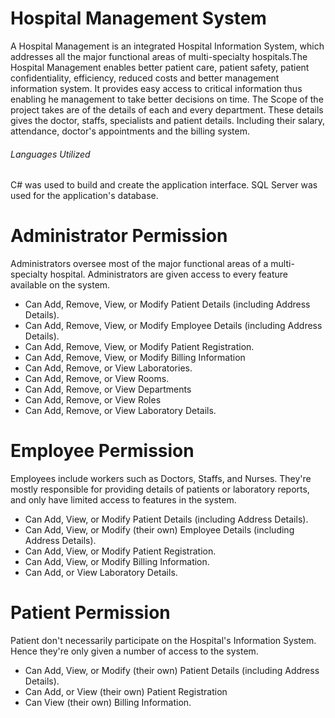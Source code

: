 # Hospital Management System

A Hospital Management is an integrated Hospital Information System, which addresses all the major functional areas of multi-specialty hospitals.The Hospital Management enables better patient care, patient safety, patient confidentiality, efficiency, reduced costs and better management information system. It provides easy access to critical information thus enabling he management to take better decisions on time. The Scope of the project takes are of the details of each and every department. These details gives the doctor, staffs, specialists and patient details. Including their salary, attendance, doctor's appointments and the billing system.
<br>
###### Languages Utilized

C# was used to build and create the application interface. SQL Server was used for the application's database.

# Administrator Permission

Administrators oversee most of the major functional areas of a multi-specialty hospital. Administrators are given access to every feature available on the system.

* Can Add, Remove, View, or Modify Patient Details (including Address Details).
* Can Add, Remove, View, or Modify Employee Details (including Address Details).
* Can Add, Remove, View, or Modify Patient Registration.
* Can Add, Remove, View, or Modify Billing Information
* Can Add, Remove, or View Laboratories.
* Can Add, Remove, or View Rooms.
* Can Add, Remove, or View Departments
* Can Add, Remove, or View Roles
* Can Add, Remove, or View Laboratory Details.

# Employee Permission

Employees include workers such as Doctors, Staffs, and Nurses. They're mostly responsible for providing details of patients or laboratory reports, and only have limited access to features in the system.

* Can Add, View, or Modify Patient Details (including Address Details).
* Can Add, View, or Modify (their own) Employee Details (including Address Details).
* Can Add, View, or Modify Patient Registration.
* Can Add, View, or Modify Billing Information.
* Can Add, or View Laboratory Details.

# Patient Permission

Patient don't necessarily participate on the Hospital's Information System. Hence they're only given a number of access to the system.

* Can Add, View, or Modify (their own) Patient Details (including Address Details).
* Can Add, or View (their own) Patient Registration
* Can View (their own) Billing Information.